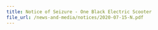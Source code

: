 ```yaml
---
title: Notice of Seizure - One Black Electric Scooter
file_url: /news-and-media/notices/2020-07-15-N.pdf
---
```

